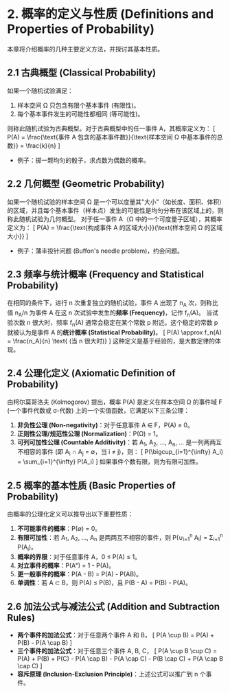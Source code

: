 # 2. 概率的定义与性质 (Definitions and Properties of Probability)

本章将介绍概率的几种主要定义方法，并探讨其基本性质。

## 2.1 古典概型 (Classical Probability)

如果一个随机试验满足：
1.  样本空间 Ω 只包含有限个基本事件 (有限性)。
2.  每个基本事件发生的可能性都相同 (等可能性)。

则称此随机试验为古典概型。对于古典概型中的任一事件 A，其概率定义为：
\[ P(A) = \frac{\text{事件 A 包含的基本事件数}}{\text{样本空间 Ω 中基本事件的总数}} = \frac{k}{n} \]

*   例子：掷一颗均匀的骰子，求点数为偶数的概率。

## 2.2 几何概型 (Geometric Probability)

如果一个随机试验的样本空间 Ω 是一个可以度量其"大小"（如长度、面积、体积）的区域，并且每个基本事件（样本点）发生的可能性是均匀分布在该区域上的，则称此随机试验为几何概型。
对于任一事件 A（Ω 中的一个可度量子区域），其概率定义为：
\[ P(A) = \frac{\text{构成事件 A 的区域大小}}{\text{样本空间 Ω 的区域大小}} \]

*   例子：蒲丰投针问题 (Buffon's needle problem)，约会问题。

## 2.3 频率与统计概率 (Frequency and Statistical Probability)

在相同的条件下，进行 n 次重复独立的随机试验，事件 A 出现了 n<sub>A</sub> 次，则称比值 n<sub>A</sub>/n 为事件 A 在这 n 次试验中发生的**频率 (Frequency)**，记作 f<sub>n</sub>(A)。
当试验次数 n 很大时，频率 f<sub>n</sub>(A) 通常会稳定在某个常数 p 附近。这个稳定的常数 p 就被认为是事件 A 的**统计概率 (Statistical Probability)**。
\[ P(A) \approx f_n(A) = \frac{n_A}{n} \text{ (当 n 很大时)} \]
这种定义是基于经验的，是大数定律的体现。

## 2.4 公理化定义 (Axiomatic Definition of Probability)

由柯尔莫哥洛夫 (Kolmogorov) 提出，概率 P(A) 是定义在样本空间 Ω 的事件域 F (一个事件代数或 σ-代数) 上的一个实值函数，它满足以下三条公理：
1.  **非负性公理 (Non-negativity)**：对于任意事件 A ∈ F，P(A) ≥ 0。
2.  **正则性公理/规范性公理 (Normalization)**：P(Ω) = 1。
3.  **可列可加性公理 (Countable Additivity)**：若 A<sub>1</sub>, A<sub>2</sub>, ..., A<sub>n</sub>, ... 是一列两两互不相容的事件 (即 A<sub>i</sub> ∩ A<sub>j</sub> = ∅，当 i ≠ j)，则：
    \[ P(\bigcup_{i=1}^{\infty} A_i) = \sum_{i=1}^{\infty} P(A_i) \]
    如果事件个数有限，则为有限可加性。

## 2.5 概率的基本性质 (Basic Properties of Probability)

由概率的公理化定义可以推导出以下重要性质：
1.  **不可能事件的概率**：P(∅) = 0。
2.  **有限可加性**：若 A<sub>1</sub>, A<sub>2</sub>, ..., A<sub>n</sub> 是两两互不相容的事件，则 P(∪<sub>i=1</sub><sup>n</sup> A<sub>i</sub>) = Σ<sub>i=1</sub><sup>n</sup> P(A<sub>i</sub>)。
3.  **概率的界限**：对于任意事件 A，0 ≤ P(A) ≤ 1。
4.  **对立事件的概率**：P(Aᶜ) = 1 - P(A)。
5.  **更一般事件的概率**：P(A - B) = P(A) - P(AB)。
6.  **单调性**：若 A ⊂ B，则 P(A) ≤ P(B)，且 P(B - A) = P(B) - P(A)。

## 2.6 加法公式与减法公式 (Addition and Subtraction Rules)

*   **两个事件的加法公式**：对于任意两个事件 A 和 B，
    \[ P(A \cup B) = P(A) + P(B) - P(A \cap B) \]
*   **三个事件的加法公式**：对于任意三个事件 A, B, C，
    \[ P(A \cup B \cup C) = P(A) + P(B) + P(C) - P(A \cap B) - P(A \cap C) - P(B \cap C) + P(A \cap B \cap C) \]
*   **容斥原理 (Inclusion-Exclusion Principle)**：上述公式可以推广到 n 个事件。 